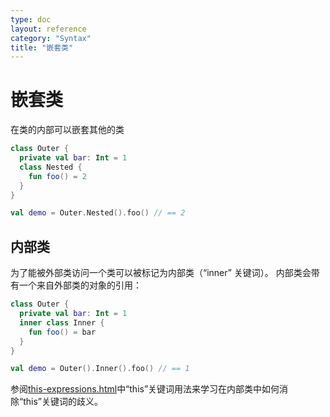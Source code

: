 ```yaml
---
type: doc
layout: reference
category: "Syntax"
title: "嵌套类"
---
```


# 嵌套类  

在类的内部可以嵌套其他的类  

``` kotlin
class Outer {
  private val bar: Int = 1
  class Nested {
    fun foo() = 2
  }
}

val demo = Outer.Nested().foo() // == 2

```

## 内部类

为了能被外部类访问一个类可以被标记为内部类（“inner” 关键词）。
内部类会带有一个来自外部类的对象的引用：  

``` kotlin
class Outer {
  private val bar: Int = 1
  inner class Inner {
    fun foo() = bar
  }
}

val demo = Outer().Inner().foo() // == 1

```

参阅[this-expressions.html](this-expressions.html)中“this”关键词用法来学习在内部类中如何消除“this”关键词的歧义。

